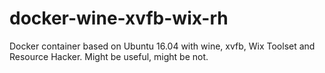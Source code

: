 # docker-wine-xvfb-wix-rh
Docker container based on Ubuntu 16.04 with wine, xvfb, Wix Toolset and Resource Hacker. Might be useful, might be not.
 